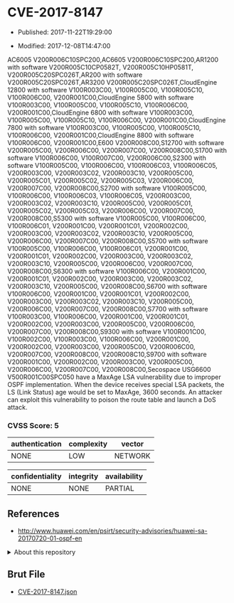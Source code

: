 # CVE-2017-8147

- Published: 2017-11-22T19:29:00

- Modified: 2017-12-08T14:47:00

AC6005 V200R006C10SPC200,AC6605 V200R006C10SPC200,AR1200 with software V200R005C10CP0582T, V200R005C10HP0581T, V200R005C20SPC026T,AR200 with software V200R005C20SPC026T,AR3200 V200R005C20SPC026T,CloudEngine 12800 with software V100R003C00, V100R005C00, V100R005C10, V100R006C00, V200R001C00,CloudEngine 5800 with software V100R003C00, V100R005C00, V100R005C10, V100R006C00, V200R001C00,CloudEngine 6800 with software V100R003C00, V100R005C00, V100R005C10, V100R006C00, V200R001C00,CloudEngine 7800 with software V100R003C00, V100R005C00, V100R005C10, V100R006C00, V200R001C00,CloudEngine 8800 with software V100R006C00, V200R001C00,E600 V200R008C00,S12700 with software V200R005C00, V200R006C00, V200R007C00, V200R008C00,S1700 with software V100R006C00, V100R007C00, V200R006C00,S2300 with software V100R005C00, V100R006C00, V100R006C03, V100R006C05, V200R003C00, V200R003C02, V200R003C10, V200R005C00, V200R005C01, V200R005C02, V200R005C03, V200R006C00, V200R007C00, V200R008C00,S2700 with software V100R005C00, V100R006C00, V100R006C03, V100R006C05, V200R003C00, V200R003C02, V200R003C10, V200R005C00, V200R005C01, V200R005C02, V200R005C03, V200R006C00, V200R007C00, V200R008C00,S5300 with software V100R005C00, V100R006C00, V100R006C01, V200R001C00, V200R001C01, V200R002C00, V200R003C00, V200R003C02, V200R003C10, V200R005C00, V200R006C00, V200R007C00, V200R008C00,S5700 with software V100R005C00, V100R006C00, V100R006C01, V200R001C00, V200R001C01, V200R002C00, V200R003C00, V200R003C02, V200R003C10, V200R005C00, V200R006C00, V200R007C00, V200R008C00,S6300 with software V100R006C00, V200R001C00, V200R001C01, V200R002C00, V200R003C00, V200R003C02, V200R003C10, V200R005C00, V200R008C00,S6700 with software V100R006C00, V200R001C00, V200R001C01, V200R002C00, V200R003C00, V200R003C02, V200R003C10, V200R005C00, V200R006C00, V200R007C00, V200R008C00,S7700 with software V100R003C00, V100R006C00, V200R001C00, V200R001C01, V200R002C00, V200R003C00, V200R005C00, V200R006C00, V200R007C00, V200R008C00,S9300 with software V100R001C00, V100R002C00, V100R003C00, V100R006C00, V200R001C00, V200R002C00, V200R003C00, V200R005C00, V200R006C00, V200R007C00, V200R008C00, V200R008C10,S9700 with software V200R001C00, V200R002C00, V200R003C00, V200R005C00, V200R006C00, V200R007C00, V200R008C00,Secospace USG6600 V500R001C00SPC050 have a MaxAge LSA vulnerability due to improper OSPF implementation. When the device receives special LSA packets, the LS (Link Status) age would be set to MaxAge, 3600 seconds. An attacker can exploit this vulnerability to poison the route table and launch a DoS attack.

### CVSS Score: **5**

| authentication | complexity | vector |
| --- | --- | --- |
| NONE | LOW | NETWORK |

| confidentiality | integrity | availability |
| --- | --- | --- |
| NONE | NONE | PARTIAL |

## References

* http://www.huawei.com/en/psirt/security-advisories/huawei-sa-20170720-01-ospf-en

<details>
<summary>About this repository</summary> 

  This repository is part of the project [Live Hack CVE](https://github.com/Live-Hack-CVE). Main website can be found [www.live-hack.org](https://www.live-hack.org) 
  
  Made by [Sn0wAlice](https://github.com/Sn0wAlice) for the people that care about security and need to have a feed of the latest CVEs. Hope you enjoy it, don't forget to star the repo and follow me on [Twitter](https://twitter.com/Sn0wAlice) and [Github](https://github.com/Sn0wAlice). And that is my [personnal website](https://www.alice-snow.me/)

  - [Home Page](https://github.com/Live-Hack-CVE)
  - [Framework](https://github.com/Live-Hack-CVE/cve-framework)
  - [CVE database](https://github.com/Live-Hack-CVE/full_database)
  - [Changelog](https://github.com/Live-Hack-CVE/Changelog)
</details>

## Brut File

* [CVE-2017-8147.json](https://raw.githubusercontent.com/Live-Hack-CVE/full_database/main/cves/2017/CVE-2017-8147.json)

